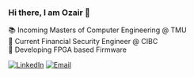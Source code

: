 ### Hi there, I am Ozair 👋
📚 Incoming Masters of Computer Engineering @ TMU <br>
🔭 Current Financial Security Engineer @ CIBC <br>
🧰 Developing FPGA based Firmware <br>

<a href="https://www.linkedin.com/in/ozair-khan-/" target="_blank"><img alt="LinkedIn" src="https://img.shields.io/badge/LinkedIn-@ozairkhan-blue?style=flat&logo=linkedin"></a>
<a href="mailto:khan3300@mylaurier.ca"><img alt="Email" src="https://img.shields.io/badge/Email-khan3300@mylaurier.ca-blue?style=flat&logo=gmail"></a>
